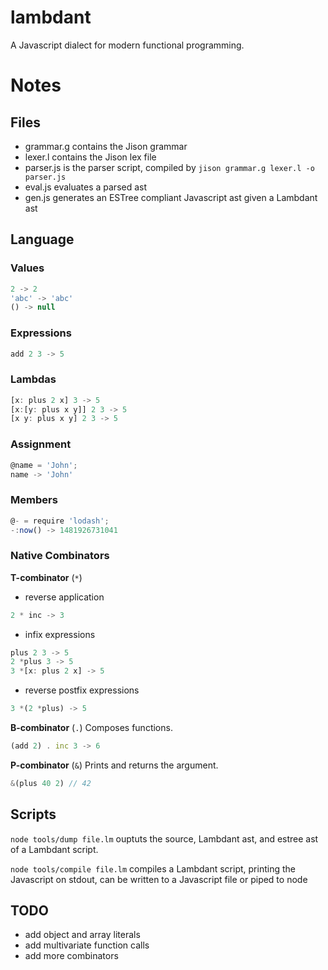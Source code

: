 # lambdant
A Javascript dialect for modern functional programming.

# Notes

## Files

- grammar.g contains the Jison grammar
- lexer.l contains the Jison lex file
- parser.js is the parser script, compiled by `jison grammar.g lexer.l -o parser.js`
- eval.js evaluates a parsed ast
- gen.js generates an ESTree compliant Javascript ast given a Lambdant ast

## Language

### Values
```js
2 -> 2
'abc' -> 'abc'
() -> null
```

### Expressions
```js
add 2 3 -> 5
```

### Lambdas
```js
[x: plus 2 x] 3 -> 5
[x:[y: plus x y]] 2 3 -> 5
[x y: plus x y] 2 3 -> 5
```

### Assignment
```js
@name = 'John';
name -> 'John'
```

### Members
```js
@- = require 'lodash';
-:now() -> 1481926731041
```

### Native Combinators

**T-combinator** (`*`)
- reverse application
```js
2 * inc -> 3
```

- infix expressions
```js
plus 2 3 -> 5
2 *plus 3 -> 5
3 *[x: plus 2 x] -> 5
```

- reverse postfix expressions
```js
3 *(2 *plus) -> 5
```

**B-combinator** (`.`)
Composes functions.
```js
(add 2) . inc 3 -> 6
```

**P-combinator** (`&`)
Prints and returns the argument.
```js
&(plus 40 2) // 42
```

## Scripts

`node tools/dump file.lm` ouptuts the source, Lambdant ast, and estree ast of a Lambdant script.

`node tools/compile file.lm` compiles a Lambdant script, printing the Javascript on stdout, can be written to a Javascript file or piped to node

## TODO
- add object and array literals
- add multivariate function calls
- add more combinators
